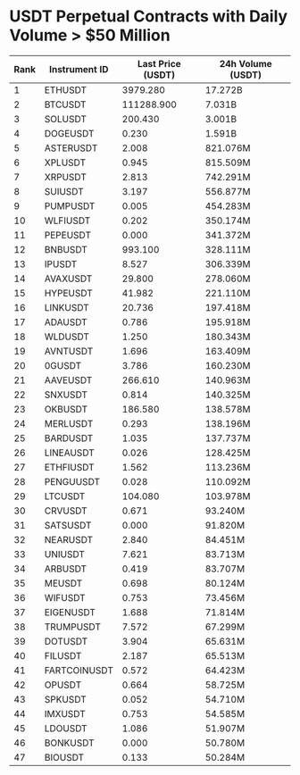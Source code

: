 # USDT Perpetual Contracts with Daily Volume > $50 Million

| Rank | Instrument ID | Last Price (USDT) | 24h Volume (USDT) |
|------|---------------|-------------------|-------------------|
| 1 | ETHUSDT | 3979.280 | 17.272B |
| 2 | BTCUSDT | 111288.900 | 7.031B |
| 3 | SOLUSDT | 200.430 | 3.001B |
| 4 | DOGEUSDT | 0.230 | 1.591B |
| 5 | ASTERUSDT | 2.008 | 821.076M |
| 6 | XPLUSDT | 0.945 | 815.509M |
| 7 | XRPUSDT | 2.813 | 742.291M |
| 8 | SUIUSDT | 3.197 | 556.877M |
| 9 | PUMPUSDT | 0.005 | 454.283M |
| 10 | WLFIUSDT | 0.202 | 350.174M |
| 11 | PEPEUSDT | 0.000 | 341.372M |
| 12 | BNBUSDT | 993.100 | 328.111M |
| 13 | IPUSDT | 8.527 | 306.339M |
| 14 | AVAXUSDT | 29.800 | 278.060M |
| 15 | HYPEUSDT | 41.982 | 221.110M |
| 16 | LINKUSDT | 20.736 | 197.418M |
| 17 | ADAUSDT | 0.786 | 195.918M |
| 18 | WLDUSDT | 1.250 | 180.343M |
| 19 | AVNTUSDT | 1.696 | 163.409M |
| 20 | 0GUSDT | 3.786 | 160.230M |
| 21 | AAVEUSDT | 266.610 | 140.963M |
| 22 | SNXUSDT | 0.814 | 140.325M |
| 23 | OKBUSDT | 186.580 | 138.578M |
| 24 | MERLUSDT | 0.293 | 138.196M |
| 25 | BARDUSDT | 1.035 | 137.737M |
| 26 | LINEAUSDT | 0.026 | 128.425M |
| 27 | ETHFIUSDT | 1.562 | 113.236M |
| 28 | PENGUUSDT | 0.028 | 110.092M |
| 29 | LTCUSDT | 104.080 | 103.978M |
| 30 | CRVUSDT | 0.671 | 93.240M |
| 31 | SATSUSDT | 0.000 | 91.820M |
| 32 | NEARUSDT | 2.840 | 84.451M |
| 33 | UNIUSDT | 7.621 | 83.713M |
| 34 | ARBUSDT | 0.419 | 83.707M |
| 35 | MEUSDT | 0.698 | 80.124M |
| 36 | WIFUSDT | 0.753 | 73.456M |
| 37 | EIGENUSDT | 1.688 | 71.814M |
| 38 | TRUMPUSDT | 7.572 | 67.299M |
| 39 | DOTUSDT | 3.904 | 65.631M |
| 40 | FILUSDT | 2.187 | 65.513M |
| 41 | FARTCOINUSDT | 0.572 | 64.423M |
| 42 | OPUSDT | 0.664 | 58.725M |
| 43 | SPKUSDT | 0.052 | 54.710M |
| 44 | IMXUSDT | 0.753 | 54.585M |
| 45 | LDOUSDT | 1.086 | 51.907M |
| 46 | BONKUSDT | 0.000 | 50.780M |
| 47 | BIOUSDT | 0.133 | 50.284M |
